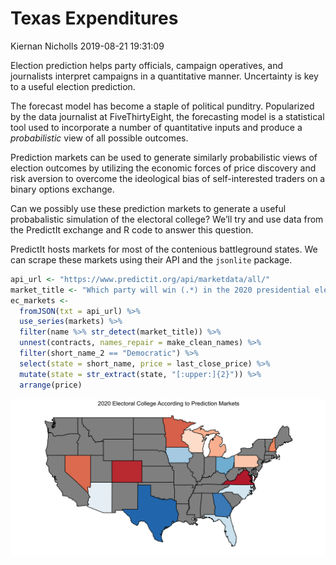 Texas Expenditures
================
Kiernan Nicholls
2019-08-21 19:31:09

Election prediction helps party officials, campaign operatives, and
journalists interpret campaigns in a quantitative manner. Uncertainty is
key to a useful election prediction.

The forecast model has become a staple of political punditry.
Popularized by the data journalist at FiveThirtyEight, the forecasting
model is a statistical tool used to incorporate a number of quantitative
inputs and produce a *probabilistic* view of all possible outcomes.

Prediction markets can be used to generate similarly probabilistic views
of election outcomes by utilizing the economic forces of price discovery
and risk aversion to overcome the ideological bias of self-interested
traders on a binary options exchange.

Can we possibly use these prediction markets to generate a useful
probabalistic simulation of the electoral college? We’ll try and use
data from the PredictIt exchange and R code to answer this question.

PredictIt hosts markets for most of the contenious battleground states.
We can scrape these markets using their API and the `jsonlite` package.

``` r
api_url <- "https://www.predictit.org/api/marketdata/all/"
market_title <- "Which party will win (.*) in the 2020 presidential election?"
ec_markets <-
  fromJSON(txt = api_url) %>%
  use_series(markets) %>%
  filter(name %>% str_detect(market_title)) %>%
  unnest(contracts, names_repair = make_clean_names) %>%
  filter(short_name_2 == "Democratic") %>%
  select(state = short_name, price = last_close_price) %>%
  mutate(state = str_extract(state, "[:upper:]{2}")) %>% 
  arrange(price)
```

![](../plots/markets_map-1.png)<!-- -->
